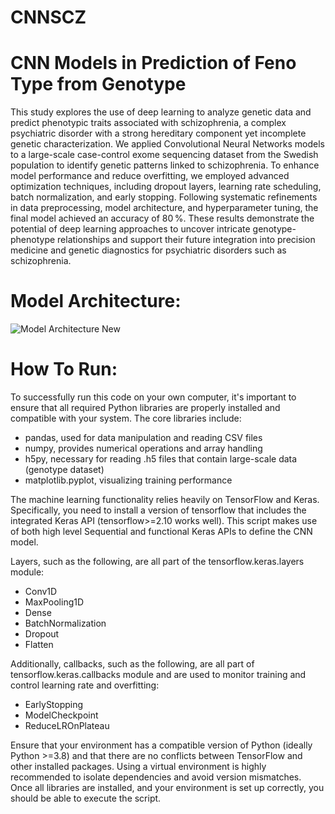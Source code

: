 # CNNSCZ
# CNN Models in Prediction of Feno Type from Genotype
This study explores the use of deep learning to analyze genetic data and predict phenotypic traits associated with schizophrenia, a complex psychiatric disorder with a strong hereditary component yet incomplete genetic characterization. We applied Convolutional Neural Networks models to a large-scale case-control exome sequencing dataset from the Swedish population to identify genetic patterns linked to schizophrenia. To enhance model performance and reduce overfitting, we employed advanced optimization techniques, including dropout layers, learning rate scheduling, batch normalization, and early stopping. Following systematic refinements in data preprocessing, model architecture, and hyperparameter tuning, the final model achieved an accuracy of 80 %. These results demonstrate the potential of deep learning approaches to uncover intricate genotype-phenotype relationships and support their future integration into precision medicine and genetic diagnostics for psychiatric disorders such as schizophrenia.


# Model Architecture:
![Model Architecture New](https://github.com/user-attachments/assets/7c8e8f7a-8336-4a02-b8e9-93cf48c0a74b)


# How To Run:
To successfully run this code on your own computer, it's important to ensure that all required Python libraries are properly installed and compatible with your system. The core libraries include:
  - pandas, used for data manipulation and reading CSV files
  - numpy, provides numerical operations and array handling
  - h5py, necessary for reading .h5 files that contain large-scale data (genotype dataset)
  - matplotlib.pyplot, visualizing training performance

The machine learning functionality relies heavily on TensorFlow and Keras. Specifically, you need to install a version of tensorflow that includes the integrated Keras API (tensorflow>=2.10 works well). This script makes use of both high level Sequential and functional Keras APIs to define the CNN model. 

Layers, such as the following, are all part of the tensorflow.keras.layers module:
  - Conv1D
  - MaxPooling1D
  - Dense
  - BatchNormalization
  - Dropout
  - Flatten

Additionally, callbacks, such as the following, are all part  of tensorflow.keras.callbacks module and are used to monitor training and control learning rate and overfitting: 
  - EarlyStopping
  - ModelCheckpoint
  - ReduceLROnPlateau

Ensure that your environment has a compatible version of Python (ideally Python >=3.8) and that there are no conflicts between TensorFlow and other installed packages. Using a virtual environment is highly recommended to isolate dependencies and avoid version mismatches. Once all libraries are installed, and your environment is set up correctly, you should be able to execute the script.
